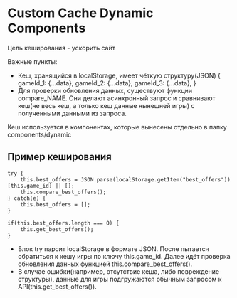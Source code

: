 # Custom Cache Dynamic Components

Цель кеширования - ускорить сайт

Важные пункты:
* Кеш, хранящийся в localStorage, имеет чёткую структуру(JSON)
{
    gameId_1: {...data},
    gameId_2: {...data},
    gameId_3: {...data},
}
* Для проверки обновления данных, существуют функции compare_NAME. Они делают асинхронный запрос и сравнивают кеш(не весь кеш, а только кеш данные нынешней игры) с полученными данными из запроса.

Кеш используется в компонентах, которые вынесены отдельно в папку components/dynamic

## Пример кеширования
```
try {
    this.best_offers = JSON.parse(localStorage.getItem("best_offers"))[this.game_id] || [];
    this.compare_best_offers();
} catch(e) {
    this.best_offers = [];
}

if(this.best_offers.length === 0) {
    this.get_best_offers();
} 
```

* Блок try парсит localStorage в формате JSON. После пытается обратиться к кешу игры по ключу this.game_id. Далее идёт проверка обновления данных функцией this.compare_best_offers(). 
* В случае ошибки(например, отсутствие кеша, либо повреждение структуры), данные для игры подгружаются обычным запросом к API(this.get_best_offers()).
